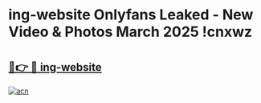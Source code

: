# ing-website Onlyfans Leaked - New Video & Photos March 2025 !cnxwz

# <h2><a href="https://9d8jv5.iuczelnia.edu.pl?title=ing-website&ref=cnxwz">🔗👉 🔴 ing-website</a></h2>

[![acn](https://github.com/user-attachments/assets/0f9c940e-d8b0-45ae-aac7-cd30a18b3e1c)](https://9d8jv5.iuczelnia.edu.pl?title=ing-website&ref=cnxwz)


